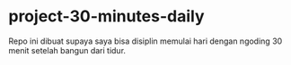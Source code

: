 # project-30-minutes-daily
Repo ini dibuat supaya saya bisa disiplin memulai hari dengan ngoding 30 menit setelah bangun dari tidur.

